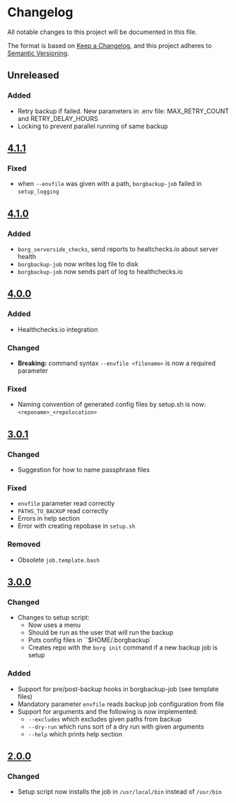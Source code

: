 # Changelog
All notable changes to this project will be documented in this file.

The format is based on [Keep a Changelog](https://keepachangelog.com/en/1.0.0/),
and this project adheres to [Semantic Versioning](https://semver.org/spec/v2.0.0.html).

## Unreleased
### Added
- Retry backup if failed. New parameters in .env file: MAX_RETRY_COUNT and RETRY_DELAY_HOURS
- Locking to prevent parallel running of same backup

## [4.1.1]
### Fixed
- when `--envfile` was given with a path, `borgbackup-job` failed in `setup_logging`

## [4.1.0]
### Added
- `borg_serverside_checks`, send reports to healtchecks.io about server health
- `borgbackup-job` now writes log file to disk
- `borgbackup-job` now sends part of log to healthchecks.io

## [4.0.0]
### Added
- Healthchecks.io integration

### Changed
- **Breaking:** command syntax `--envfile <filename>` is now a required parameter

### Fixed
- Naming convention of generated config files by setup.sh is now: `<reponame>_<repolocation>`

## [3.0.1]
### Changed
- Suggestion for how to name passphrase files

### Fixed
- `envfile` parameter read correctly
- `PATHS_TO_BACKUP` read correctly
- Errors in help section
- Error with creating repobase in `setup.sh`

### Removed
- Obsolete `job.template.bash`

## [3.0.0]
### Changed
- Changes to setup script:
  * Now uses a menu
  * Should be run as the user that will run the backup
  * Puts config files in ``$HOME/.borgbackup`
  * Creates repo with the `borg init` command if a new backup job is setup

### Added
- Support for pre/post-backup hooks in borgbackup-job (see template files)
- Mandatory parameter `envfile` reads backup job configuration from file
- Support for arguments and the following is now implemented:
  * `--excludes` which excludes given paths from backup
  * `--dry-run` which runs sort of a dry run with given arguments
  * `--help` which prints help section

## [2.0.0]
### Changed
- Setup script now installs the job in `/usr/local/bin` instead of `/usr/bin`

[4.1.1]: https://github.com/ehannes/borgbackup-job/compare/v4.1.0...v4.1.1
[4.1.0]: https://github.com/ehannes/borgbackup-job/compare/v4.0.0...v4.1.0
[4.0.0]: https://github.com/ehannes/borgbackup-job/compare/v3.0.1...v4.0.0
[3.0.1]: https://github.com/ehannes/borgbackup-job/compare/v3.0.0...v3.0.1
[3.0.0]: https://github.com/ehannes/borgbackup-job/compare/v2.0.0...v3.0.0
[2.0.0]: https://github.com/ehannes/borgbackup-job/compare/v1.0.0...v2.0.0
